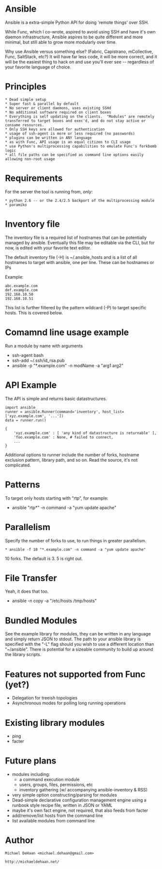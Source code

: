 Ansible
=======

Ansible is a extra-simple Python API for doing 'remote things' over SSH.  

While Func, which I co-wrote, aspired to avoid using SSH and have it's own daemon infrastructure, Ansible aspires to be quite different and more minimal, but still able to grow more modularly over time. 

Why use Ansible versus something else?  (Fabric, Capistrano, mCollective, Func, SaltStack, etc?) It will have far less code, it will be more correct, and it will be the easiest thing to hack on and use you'll ever see -- regardless of your favorite language of choice.

Principles
==========

    * Dead simple setup
    * Super fast & parallel by default
    * No server or client daemons, uses existing SSHd
    * No additional software required on client boxes
    * Everything is self updating on the clients.  "Modules" are remotely transferred to target boxes and exec'd, and do not stay active or consume resources.
    * Only SSH keys are allowed for authentication
    * usage of ssh-agent is more or less required (no passwords)
    * plugins can be written in ANY language
    * as with Func, API usage is an equal citizen to CLI usage
    * use Python's multiprocessing capabilities to emulate Func's forkbomb logic
    * all file paths can be specified as command line options easily allowing non-root usage

Requirements
============

For the server the tool is running from, *only*:

    * python 2.6 -- or the 2.4/2.5 backport of the multiprocessing module
    * paramiko

Inventory file
==============

The inventory file is a required list of hostnames that can be potentially managed by
ansible.  Eventually this file may be editable via the CLI, but for now, is
edited with your favorite text editor.

The default inventory file (-H) is ~/.ansible_hosts and is a list
of all hostnames to target with ansible, one per line.  These
can be hostnames or IPs

Example:

    abc.example.com
    def.example.com
    192.168.10.50
    192.168.10.51

This list is further filtered by the pattern wildcard (-P) to target
specific hosts.  This is covered below.

Comamnd line usage example
==========================

Run a module by name with arguments
 
   * ssh-agent bash
   * ssh-add ~/.ssh/id_rsa.pub
   * ansible -p "*.example.com" -n modName -a "arg1 arg2"

API Example
===========

The API is simple and returns basic datastructures.

    import ansible
    runner = ansible.Runner(command='inventory', host_list=['xyz.example.com', '...'])
    data = runner.run()

    {
        'xyz.example.com' : [ 'any kind of datastructure is returnable' ],
        'foo.example.com' : None, # failed to connect,
        ...
    }

Additional options to runner include the number of forks, hostname
exclusion pattern, library path, and so on.  Read the source, it's not
complicated.

Patterns
========

To target only hosts starting with "rtp", for example:

   * ansible "rtp*" -n command -a "yum update apache"


Parallelism
===========

Specify the number of forks to use, to run things in greater parallelism.

    * ansible -f 10 "*.example.com" -n command -a "yum update apache"

10 forks.  The default is 3.  5 is right out.

File Transfer
=============

Yeah, it does that too.

   * ansible -n copy -a "/etc/hosts /tmp/hosts"

Bundled Modules
===============

See the example library for modules, they can be written in any language
and simply return JSON to stdout.  The path to your ansible library is
specified with the "-L" flag should you wish to use a different location
than "~/ansible".  There is potential for a sizeable community to build
up around the library scripts.

Features not supported from Func (yet?)
============================================

   * Delegation for treeish topologies
   * Asynchronous modes for polling long running operations

Existing library modules
========================

   * ping
   * facter

Future plans
============

   * modules including:
       * a command execution module
       * users, groups, files, permissions, etc
       * inventory gathering (w/ accompanying ansible-inventory & RSS)
   * very simple option constructing/parsing for modules
   * Dead-simple declarative configuration management engine using
     a runbook style recipe file, written in JSON or YAML
   * maybe it's own fact engine, not required, that also feeds from facter
   * add/remove/list hosts from the command line
   * list available modules from command line

Author
======

    Michael DeHaan <michael.dehaan@gmail.com> 

    http://michaeldehaan.net/


